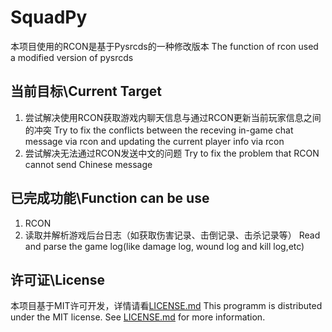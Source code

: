 # SquadPy
本项目使用的RCON是基于Pysrcds的一种修改版本
The function of rcon used a modified version of pysrcds

## 当前目标\Current Target
1. 尝试解决使用RCON获取游戏内聊天信息与通过RCON更新当前玩家信息之间的冲突
   Try to fix the conflicts between the receving in-game chat message via rcon and updating the current player info via rcon 
2. 尝试解决无法通过RCON发送中文的问题
   Try to fix the problem that RCON cannot send Chinese message

## 已完成功能\Function can be use
1. RCON
2. 读取并解析游戏后台日志（如获取伤害记录、击倒记录、击杀记录等）
   Read and parse the game log(like damage log, wound log and kill log,etc) 

## 许可证\License
本项目基于MIT许可开发，详情请看[LICENSE.md](https://github.com/ChenjianS47/FHMs_daily_COVID-19_reports/blob/main/LICENSE)
This programm is distributed under the MIT license. See
[LICENSE.md](https://github.com/ChenjianS47/FHMs_daily_COVID-19_reports/blob/main/LICENSE)
for more information.
